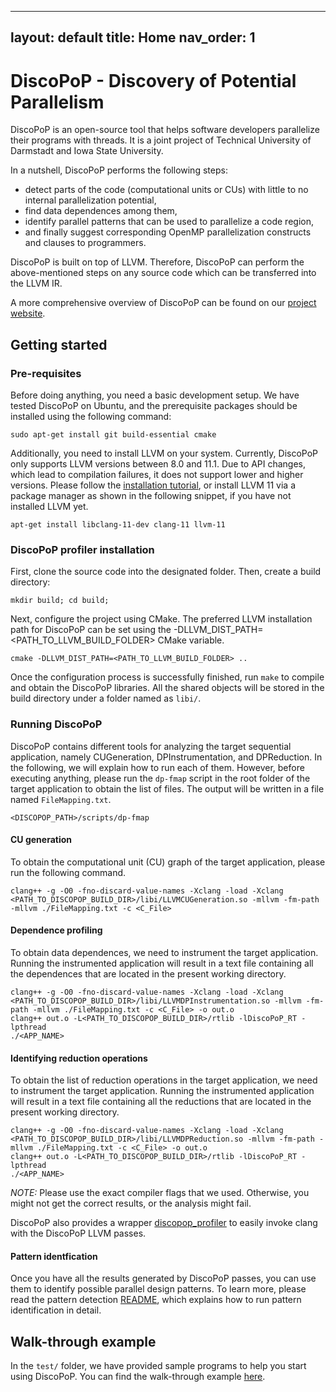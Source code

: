 <!-- 
 /*
 * This file is part of the DiscoPoP software (http://www.discopop.tu-darmstadt.de)
 *
 * Copyright (c) 2020, Technische Universitaet Darmstadt, Germany
 *
 * This software may be modified and distributed under the terms of
 * the 3-Clause BSD License. See the LICENSE file in the package base
 * directory for details.
 *
 */ 
 -->

 ---
layout: default
title: Home
nav_order: 1
---

# DiscoPoP - Discovery of Potential Parallelism
DiscoPoP is an open-source tool that helps software developers parallelize their programs with threads. It is a joint project of Technical University of Darmstadt and Iowa State University. 

In a nutshell, DiscoPoP performs the following steps:
* detect parts of the code (computational units or CUs) with little to no internal parallelization potential,
* find data dependences among them,
* identify parallel patterns that can be used to parallelize a code region,
* and finally suggest corresponding OpenMP parallelization constructs and clauses to programmers.

DiscoPoP is built on top of LLVM. Therefore, DiscoPoP can perform the above-mentioned steps on any source code which can be transferred into the LLVM IR.

A more comprehensive overview of DiscoPoP can be found on our [project website](https://www.discopop.tu-darmstadt.de/).

## Getting started
### Pre-requisites
Before doing anything, you need a basic development setup. We have tested DiscoPoP on Ubuntu, and the prerequisite packages should be installed using the following command:

	sudo apt-get install git build-essential cmake

Additionally, you need to install LLVM on your system. Currently, DiscoPoP only supports LLVM versions between 8.0 and 11.1. Due to API changes, which lead to compilation failures, it does not support lower and higher versions. Please follow the [installation tutorial](https://llvm.org/docs/GettingStarted.html), or install LLVM 11 via a package manager as shown in the following snippet, if you have not installed LLVM yet.

    apt-get install libclang-11-dev clang-11 llvm-11

### DiscoPoP profiler installation
First, clone the source code into the designated folder. Then, create a build directory:

	mkdir build; cd build;

Next, configure the project using CMake. The preferred LLVM installation path for DiscoPoP can be set using the -DLLVM_DIST_PATH=<PATH_TO_LLVM_BUILD_FOLDER> CMake variable.

	cmake -DLLVM_DIST_PATH=<PATH_TO_LLVM_BUILD_FOLDER> ..

Once the configuration process is successfully finished, run `make` to compile and obtain the DiscoPoP libraries. All the shared objects will be stored in the build directory under a folder named as `libi/`.


### Running DiscoPoP
DiscoPoP contains different tools for analyzing the target sequential application, namely CUGeneration, DPInstrumentation, and DPReduction. In the following, we will explain how to run each of them. However, before executing anything, please run the `dp-fmap` script in the root folder of the target application to obtain the list of files. The output will be written in a file named `FileMapping.txt`.

	<DISCOPOP_PATH>/scripts/dp-fmap

#### CU generation 
To obtain the computational unit (CU) graph of the target application, please run the following command.

	clang++ -g -O0 -fno-discard-value-names -Xclang -load -Xclang <PATH_TO_DISCOPOP_BUILD_DIR>/libi/LLVMCUGeneration.so -mllvm -fm-path -mllvm ./FileMapping.txt -c <C_File>

#### Dependence profiling
To obtain data dependences, we need to instrument the target application. Running the instrumented application will result in a text file containing all the dependences that are located in the present working directory.

	clang++ -g -O0 -fno-discard-value-names -Xclang -load -Xclang <PATH_TO_DISCOPOP_BUILD_DIR>/libi/LLVMDPInstrumentation.so -mllvm -fm-path -mllvm ./FileMapping.txt -c <C_File> -o out.o
	clang++ out.o -L<PATH_TO_DISCOPOP_BUILD_DIR>/rtlib -lDiscoPoP_RT -lpthread
	./<APP_NAME>

#### Identifying reduction operations
To obtain the list of reduction operations in the target application, we need to instrument the target application. Running the instrumented application will result in a text file containing all the reductions that are located in the present working directory.

	clang++ -g -O0 -fno-discard-value-names -Xclang -load -Xclang <PATH_TO_DISCOPOP_BUILD_DIR>/libi/LLVMDPReduction.so -mllvm -fm-path -mllvm ./FileMapping.txt -c <C_File> -o out.o
	clang++ out.o -L<PATH_TO_DISCOPOP_BUILD_DIR>/rtlib -lDiscoPoP_RT -lpthread
	./<APP_NAME>
	
*NOTE:* Please use the exact compiler flags that we used. Otherwise, you might not get the correct results, or the analysis might fail.

DiscoPoP also provides a wrapper [discopop_profiler](discopop_profiler/README.md) to
easily invoke clang with the DiscoPoP LLVM passes.

#### Pattern identfication
Once you have all the results generated by DiscoPoP passes, you can use them to identify possible parallel design patterns. To learn more, please read the pattern detection [README](/discopop_explorer/README.md), which explains how to run pattern identification in detail.

## Walk-through example
In the `test/` folder, we have provided sample programs to help you start using DiscoPoP. You can find the walk-through example [here](https://github.com/discopop-project/discopop/wiki/Tutorial).
